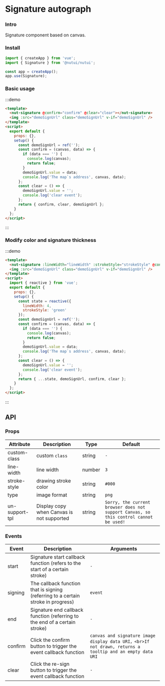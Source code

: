 # Signature autograph

### Intro

Signature component based on canvas.

### Install

```javascript
import { createApp } from 'vue';
import { Signature } from '@nutui/nutui';

const app = createApp();
app.use(Signature);
```

### Basic usage

:::demo

```html
<template>
  <nut-signature @confirm="confirm" @clear="clear"></nut-signature>
  <img :src="demoSignUrl" class="demoSignUrl" v-if="demoSignUrl" />
</template>
<script>
  export default {
    props: {},
    setup() {
      const demoSignUrl = ref('');
      const confirm = (canvas, data) => {
        if (data === '') {
          console.log(canvas);
          return false;
        }
        demoSignUrl.value = data;
        console.log('The map`s address', canvas, data);
      };
      const clear = () => {
        demoSignUrl.value = '';
        console.log('clear event');
      };
      return { confirm, clear, demoSignUrl };
    }
  };
</script>
```

:::

### Modify color and signature thickness

:::demo

```html
<template>
  <nut-signature :lineWidth="lineWidth" :strokeStyle="strokeStyle" @confirm="confirm" @clear="clear"></nut-signature>
  <img :src="demoSignUrl" class="demoSignUrl" v-if="demoSignUrl" />
</template>
<script>
  import { reactive } from 'vue';
  export default {
    props: {},
    setup() {
      const state = reactive({
        lineWidth: 4,
        strokeStyle: 'green'
      });
      const demoSignUrl = ref('');
      const confirm = (canvas, data) => {
        if (data === '') {
          console.log(canvas);
          return false;
        }
        demoSignUrl.value = data;
        console.log('The map`s address', canvas, data);
      };
      const clear = () => {
        demoSignUrl.value = '';
        console.log('clear event');
      };
      return { ...state, demoSignUrl, confirm, clear };
    }
  };
</script>
```

:::

## API

### Props

| Attribute      | Description                               | Type   | Default                                                                                |
| -------------- | ----------------------------------------- | ------ | -------------------------------------------------------------------------------------- |
| custom-class   | custom `class`                            | string | `-`                                                                                    |
| line-width     | line width                                | number | `3`                                                                                    |
| stroke-style   | drawing stroke color                      | string | `#000`                                                                                 |
| type           | image format                              | string | `png`                                                                                  |
| un-support-tpl | Display copy when Canvas is not supported | string | `Sorry, the current browser does not support Canvas, so this control cannot be used! ` |

### Events

| Event   | Description                                                                       | Arguments                                                                                                |
| ------- | --------------------------------------------------------------------------------- | -------------------------------------------------------------------------------------------------------- |
| start   | Signature start callback function (refers to the start of a certain stroke)       | `-`                                                                                                      |
| signing | The callback function that is signing (referring to a certain stroke in progress) | `event`                                                                                                  |
| end     | Signature end callback function (referring to the end of a certain stroke)        | `-`                                                                                                      |
| confirm | Click the confirm button to trigger the event callback function                   | `canvas and signature image display data URI，<br>If not drawn, returns a tooltip and an empty data URI` |
| clear   | Click the re-sign button to trigger the event callback function                   | `-`                                                                                                      |
